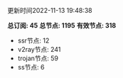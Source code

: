 更新时间2022-11-13 19:48:38

**总订阅: 45**
**总节点: 1195**
**有效节点: 318**
- ssr节点: 12
- v2ray节点: 241
- trojan节点: 59
- ss节点: 6
